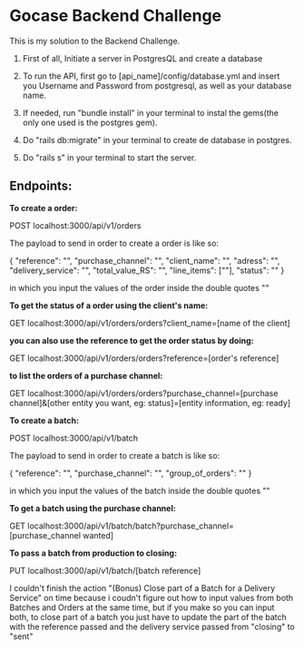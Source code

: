 # Gocase Backend Challenge


This is my solution to the Backend Challenge. 

1. First of all, Initiate a server in PostgresQL and create a database

2. To run the API, first go to [api_name]/config/database.yml and insert you Username and Password from postgresql, as well as your database name.


3. If needed, run "bundle install" in your terminal to instal the gems(the only one used is the postgres gem).


4. Do "rails db:migrate" in your terminal to create de database in postgres.


5. Do "rails s" in your terminal to start the server.



## Endpoints:

**To create a order:**

  POST localhost:3000/api/v1/orders

  The payload to send in order to create a order is like so:

  {
  "reference": "",
  "purchase_channel": "",
  "client_name": "",
  "adress": "",
  "delivery_service": "",
  "total_value_RS": "",
  "line_items": [""],
  "status": ""
  }

  in which you input the values of the order inside the double quotes ""

**To get the status of a order using the client's name:**

  GET localhost:3000/api/v1/orders/orders?client_name=[name of the client]


**you can also use the reference to get the order status by doing:**

  GET localhost:3000/api/v1/orders/orders?reference=[order's reference]


**to list the orders of a purchase channel:**

  GET localhost:3000/api/v1/orders/orders?purchase_channel=[purchase channel]&[other entity you want, eg: status]=[entity information, eg: ready]


**To create a batch:**

  POST localhost:3000/api/v1/batch


  The payload to send in order to create a batch is like so:

  {
  "reference": "",
  "purchase_channel": "",
  "group_of_orders": ""
  }

  in which you input the values of the batch inside the double quotes ""


**To get a batch using the purchase channel:**

  GET localhost:3000/api/v1/batch/batch?purchase_channel=[purchase_channel wanted]


**To pass a batch from production to closing:**

  PUT localhost:3000/api/v1/batch/[batch reference]



I couldn't finish the action "(Bonus) Close part of a Batch for a Delivery Service" on time because i coudn't figure out how to input values from both Batches and Orders at the same time, but if you make so you can input both, to close part of a batch you just have to update the part of the batch with the reference passed and the delivery service passed from "closing" to "sent"



